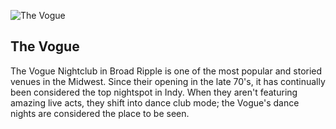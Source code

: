 ![The Vogue](/img/music-thevogue.png)

## The Vogue

The Vogue Nightclub in Broad Ripple is one of the most popular and storied
venues in the Midwest.  Since their opening in the late 70's, it has
continually been considered the top nightspot in Indy.  When they aren't
featuring amazing live acts, they shift into dance club mode; the Vogue's dance
nights are considered the place to be seen.

